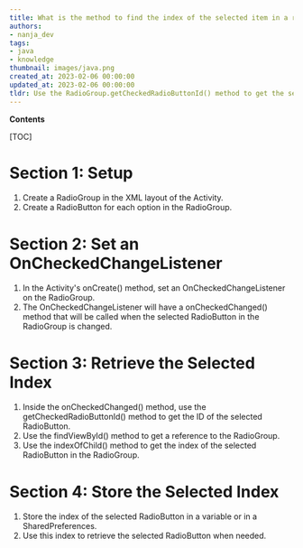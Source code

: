 ```yaml
---
title: What is the method to find the index of the selected item in a radiogroup in android?
authors:
- nanja_dev
tags:
- java
- knowledge
thumbnail: images/java.png
created_at: 2023-02-06 00:00:00
updated_at: 2023-02-06 00:00:00
tldr: Use the RadioGroup.getCheckedRadioButtonId() method to get the selected index of a RadioGroup in Android.
---
```


**Contents**

[TOC]

# Section 1: Setup
1. Create a RadioGroup in the XML layout of the Activity.
2. Create a RadioButton for each option in the RadioGroup.

# Section 2: Set an OnCheckedChangeListener
1. In the Activity's onCreate() method, set an OnCheckedChangeListener on the RadioGroup.
2. The OnCheckedChangeListener will have a onCheckedChanged() method that will be called when the selected RadioButton in the RadioGroup is changed.

# Section 3: Retrieve the Selected Index
1. Inside the onCheckedChanged() method, use the getCheckedRadioButtonId() method to get the ID of the selected RadioButton.
2. Use the findViewById() method to get a reference to the RadioGroup.
3. Use the indexOfChild() method to get the index of the selected RadioButton in the RadioGroup.

# Section 4: Store the Selected Index
1. Store the index of the selected RadioButton in a variable or in a SharedPreferences.
2. Use this index to retrieve the selected RadioButton when needed.

